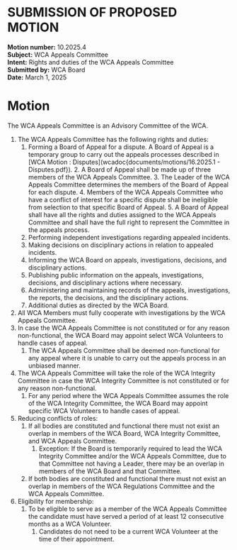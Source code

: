# SUBMISSION OF PROPOSED MOTION

**Motion number:** 10.2025.4  
**Subject:** WCA Appeals Committee  
**Intent:** Rights and duties of the WCA Appeals Committee  
**Submitted by:** WCA Board  
**Date:** March 1, 2025  

# Motion

The WCA Appeals Committee is an Advisory Committee of the WCA.

1. The WCA Appeals Committee has the following rights and duties:
   1. Forming a Board of Appeal for a dispute. A Board of Appeal is a temporary group to carry out the appeals processes described in [WCA Motion : Disputes](wcadoc{documents/motions/16.2025.1 - Disputes.pdf}).
      2. A Board of Appeal shall be made up of three members of the WCA Appeals Committee.
      3. The Leader of the WCA Appeals Committee determines the members of the Board of Appeal for each dispute.
      4. Members of the WCA Appeals Committee who have a conflict of interest for a specific dispute shall be ineligible from selection to that specific Board of Appeal.
      5. A Board of Appeal shall have all the rights and duties assigned to the WCA Appeals Committee and shall have the full right to represent the Committee in the appeals process.
   2. Performing independent investigations regarding appealed incidents.
   3. Making decisions on disciplinary actions in relation to appealed incidents.
   4. Informing the WCA Board on appeals, investigations, decisions, and disciplinary actions.
   5. Publishing public information on the appeals, investigations, decisions, and disciplinary actions where necessary.
   6. Administering and maintaining records of the appeals, investigations, the reports, the decisions, and the disciplinary actions.
   7. Additional duties as directed by the WCA Board.
2. All WCA Members must fully cooperate with investigations by the WCA Appeals Committee.
3. In case the WCA Appeals Committee is not constituted or for any reason non-functional, the WCA Board may appoint select WCA Volunteers to handle cases of appeal.
   1. The WCA Appeals Committee shall be deemed non-functional for any appeal where it is unable to carry out the appeals process in an unbiased manner.
4. The WCA Appeals Committee will take the role of the WCA Integrity Committee in case the WCA Integrity Committee is not constituted or for any reason non-functional.
      1. For any period where the WCA Appeals Committee assumes the role of the WCA Integrity Committee, the WCA Board may appoint specific WCA Volunteers to handle cases of appeal.
5. Reducing conflicts of roles:
   1. If all bodies are constituted and functional there must not exist an overlap in members of the WCA Board, WCA Integrity Committee, and WCA Appeals Committee.
      1. Exception: If the Board is temporarily required to lead the WCA Integrity Committee and/or the WCA Appeals Committee, due to that Committee not having a Leader, there may be an overlap in members of the WCA Board and that Committee.
   2. If both bodies are constituted and functional there must not exist an overlap in members of the WCA Regulations Committee and the WCA Appeals Committee.
6. Eligibility for membership:
   1. To be eligible to serve as a member of the WCA Appeals Committee the candidate must have served a period of at least 12 consecutive months as a WCA Volunteer.
      1. Candidates do not need to be a current WCA Volunteer at the time of their appointment.
